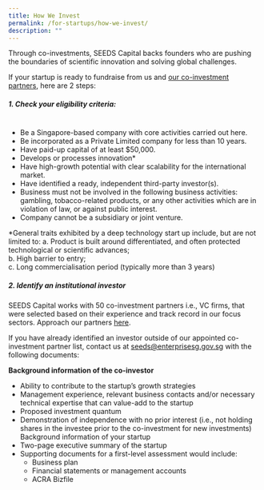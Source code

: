```yaml
---
title: How We Invest
permalink: /for-startups/how-we-invest/
description: ""
---
```

Through co-investments, SEEDS Capital backs founders who are pushing the boundaries of scientific innovation and solving global challenges. 

If your startup is ready to fundraise from us and [our co-investment partners](/for-startups/co-investment-partners), here are 2 steps:

##### **1. Check your eligibility criteria:** <br/><br/>

* Be a Singapore-based company with core activities carried out here.
* Be incorporated as a Private Limited company for less than 10 years.
* Have paid-up capital of at least $50,000.
* Develops or processes innovation*
* Have high-growth potential with clear scalability for the international market.
* Have identified a ready, independent third-party investor(s).
* Business must not be involved in the following business activities: gambling, tobacco-related products, or any other activities which are in violation of law, or against public interest.
* Company cannot be a subsidiary or joint venture.

*General traits exhibited by a deep technology start up include, but are not limited to: 
a. Product is built around differentiated, and often protected technological or scientific advances; 
<br>
b. High barrier to entry; 
<br>
c. Long commercialisation period (typically more than 3 years)



##### **2. Identify an institutional investor** 
SEEDS Capital works with 50 co-investment partners i.e., VC firms, that were selected based on their experience and track record in our focus sectors. Approach our partners [here](/for-startups/co-investment-partners).

If you have already identified an investor outside of our appointed co-investment partner list, contact us at seeds@enterprisesg.gov.sg with the following documents:

**Background information of the co-investor**
* Ability to contribute to the startup’s growth strategies
* Management experience, relevant business contacts and/or necessary technical expertise that can value-add to the startup
* Proposed investment quantum
* Demonstration of independence with no prior interest (i.e., not holding shares in the investee prior to the co-investment for new investments)
Background information of your startup
* Two-page executive summary of the startup
* Supporting documents for a first-level assessment would include:
	* Business plan 
	* Financial statements or management accounts 
	* ACRA Bizfile 